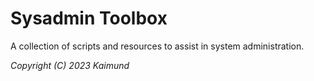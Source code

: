 # Sysadmin Toolbox
A collection of scripts and resources to assist in system administration.

_Copyright (C) 2023 Kaimund_
